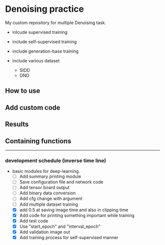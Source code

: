 # Denoising practice

My custom repository for multiple Denoising task.

- inlcude supervised training
- include self-supervised training
- include generation-base training

- include various dataset
    - SIDD
    - DND

## How to use

## Add custom code

## Results

## Containing functions

---

### development schedule (inverse time line)

- basic modules for deep-learning.
    - [ ] Add summary printing module
    - [ ] Save configuration file and network code
    - [ ] Add tensor board output
    - [ ] Add binary data conversion
    - [ ] Add cfg change with argument
    - [ ] Add multiple dataset training
    - [x] add 0.5 at saving image time and also in clipping time
    - [x] Add code for printing something important while training
    - [x] Add test code
    - [x] Use "start_epoch" and "interval_epoch"
    - [x] Add validation image out
    - [x] Add training process for self-supervised manner
